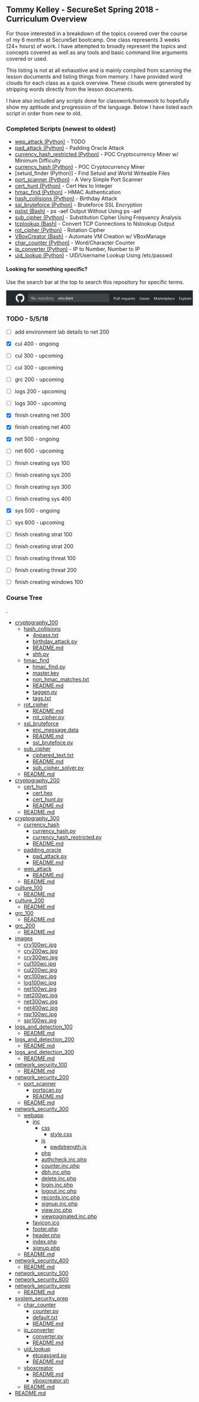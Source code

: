 ## Tommy Kelley - SecureSet Spring 2018 - Curriculum Overview

For those interested in a breakdown of the topics covered over the course of my 6 months at SecureSet bootcamp. One class represents 3 weeks (24+ hours) of work. I have attempted to broadly represent the topics and concepts covered as well as any tools and basic command line arguments covered or used.

This listing is not at all exhaustive and is mainly compiled from scanning the lesson documents and listing things from memory. I have provided word clouds for each class as a quick overview. These clouds were generated by stripping words directly from the lesson documents. 

I have also included any scripts done for classwork/homework to hopefully show my aptitude and progression of the language. Below I have listed each script in order from new to old.


### Completed Scripts (newest to oldest)

* [wep_attack (Python)] - TODO
* [pad_attack (Python)] - Padding Oracle Attack
* [currency_hash_restricted (Python)] - POC Cryptocurrency Miner w/ Minimum Difficulty
* [currency_hash (Python)] - POC Cryptocurrency Miner
* [setuid_finder (Python)] - Find Setuid and World Writeable Files
* [port_scanner (Python)] - A Very Simple Port Scanner
* [cert_hunt (Python)] - Cert Hex to Integer
* [hmac_find (Python)] - HMAC Authentication 
* [hash_collisions (Python)] - Birthday Attack 
* [ssl_bruteforce (Python)] - Bruteforce SSL Encryption 
* [pslist (Bash)] - ps -aef Output Without Using ps -aef
* [sub_cipher (Python)] - Substitution Cipher Using Frequency Analysis
* [tcplookup (Bash)] - Convert TCP Connections to Nslookup Output
* [rot_cipher (Python)] - Rotation Cipher
* [VBoxCreator (Bash)] - Automate VM Creation w/ VBoxManage
* [char_counter (Python)] - Word/Character Counter
* [ip_converter (Python)] - IP to Number, Number to IP
* [uid_lookup (Python)] - UID/Username Lookup Using /etc/passwd


[setuid_finder(Python)]: ./system_security_100/setuid_finder
[tcplookup (Bash)]: ./system_security_100/tcplookup
[pslist (Bash)]: ./system_security_100/pslist
[char_counter (Python)]: ./system_security_prep/char_counter
[ip_converter (Python)]: ./system_security_prep/ip_converter
[uid_lookup (Python)]: ./system_security_prep/uid_lookup
[VBoxCreator (Bash)]: ./system_security_prep/vboxcreator
[rot_cipher (Python)]: ./cryptography_100/rot_cipher
[sub_cipher (Python)]: ./cryptography_100/sub_cipher
[ssl_bruteforce (Python)]: ./cryptography_100/ssl_bruteforce
[hash_collisions (Python)]: ./cryptography_100/hash_collisions
[hmac_find (Python)]: ./cryptography_100/hmac_find
[cert_hunt (Python)]: ./cryptography_200/cert_hunt
[port_scanner (Python)]: ./network_security_200/port_scanner
[currency_hash (Python)]: ./cryptography_300/currency_hash
[currency_hash_restricted (Python)]: ./cryptography_300/currency_hash_restricted
[pad_attack (Python)]: ./cryptography_300/padding_oracle
[wep_attack (Python)]: ./cryptography_300/wep_attack


#### Looking for something specific?
Use the search bar at the top to search this repository for specific terms.

![alt text](./images/searchbar.png "It's at the top... Says search")


### TODO - 5/5/18

- [ ] add environment lab details to net 200
- [x] cul 400 - ongoing
- [ ] cul 300 - upcoming
- [ ] cul 300 - upcoming
- [ ] grc 200 - upcoming
- [ ] logs 200 - upcoming
- [ ] logs 300 - upcoming
- [x] finish creating net 300
- [x] finish creating net 400
- [x] net 500 - ongoing
- [ ] net 600 - upcoming
- [ ] finish creating sys 100
- [ ] finish creating sys 200
- [ ] finish creating sys 300
- [ ] finish creating sys 400
- [x] sys 500 - ongoing
- [ ] sys 600 - upcoming
- [ ] finish creating strat 100
- [ ] finish creating strat 200
- [ ] finish creating threat 100
- [ ] finish creating threat 200
- [ ] finish creating windows 100


### Course Tree
.
 * [cryptography_100](./cryptography_100)
   * [hash_collisions](./cryptography_100/hash_collisions)
     * [4npass.txt](./cryptography_100/hash_collisions/4npass.txt)
     * [birthday_attack.py](./cryptography_100/hash_collisions/birthday_attack.py)
     * [README.md](./cryptography_100/hash_collisions/README.md)
     * [shh.py](./cryptography_100/hash_collisions/shh.py)
   * [hmac_find](./cryptography_100/hmac_find)
     * [hmac_find.py](./cryptography_100/hmac_find/hmac_find.py)
     * [master.key](./cryptography_100/hmac_find/master.key)
     * [non_hmac_matches.txt](./cryptography_100/hmac_find/non_hmac_matches.txt)
     * [README.md](./cryptography_100/hmac_find/README.md)
     * [taggen.py](./cryptography_100/hmac_find/taggen.py)
     * [tags.txt](./cryptography_100/hmac_find/tags.txt)
   * [rot_cipher](./cryptography_100/rot_cipher)
     * [README.md](./cryptography_100/rot_cipher/README.md)
     * [rot_cipher.py](./cryptography_100/rot_cipher/rot_cipher.py)
   * [ssl_bruteforce](./cryptography_100/ssl_bruteforce)
     * [enc_message.data](./cryptography_100/ssl_bruteforce/enc_message.data)
     * [README.md](./cryptography_100/ssl_bruteforce/README.md)
     * [ssl_brutefoce.py](./cryptography_100/ssl_bruteforce/ssl_brutefoce.py)
   * [sub_cipher](./cryptography_100/sub_cipher)
     * [ciphered_text.txt](./cryptography_100/sub_cipher/ciphered_text.txt)
     * [README.md](./cryptography_100/sub_cipher/README.md)
     * [sub_cipher_solver.py](./cryptography_100/sub_cipher/sub_cipher_solver.py)
   * [README.md](./cryptography_100/README.md)
 * [cryptography_200](./cryptography_200)
   * [cert_hunt](./cryptography_200/cert_hunt)
     * [cert.hex](./cryptography_200/cert_hunt/cert.hex)
     * [cert_hunt.py](./cryptography_200/cert_hunt/cert_hunt.py)
     * [README.md](./cryptography_200/cert_hunt/README.md)
   * [README.md](./cryptography_200/README.md)
 * [cryptography_300](./cryptography_300)
   * [currency_hash](./cryptography_300/currency_hash)
     * [currency_hash.py](./cryptography_300/currency_hash/currency_hash.py)
     * [currency_hash_restricted.py](./cryptography_300/currency_hash/currency_hash_restricted.py)
     * [README.md](./cryptography_300/currency_hash/README.md)
   * [padding_oracle](./cryptography_300/padding_oracle)
     * [pad_attack.py](./cryptography_300/padding_oracle/pad_attack.py)
     * [README.md](./cryptography_300/padding_oracle/README.md)
   * [wep_attack](./cryptography_300/wep_attack)
     * [README.md](./cryptography_300/wep_attack/README.md)
   * [README.md](./cryptography_300/README.md)
 * [culture_100](./culture_100)
   * [README.md](./culture_100/README.md)
 * [culture_200](./culture_200)
   * [README.md](./culture_200/README.md)
 * [grc_100](./grc_100)
   * [README.md](./grc_100/README.md)
 * [grc_200](./grc_200)
   * [README.md](./grc_200/README.md)
 * [images](./images)
   * [cry100wc.jpg](./images/cry100wc.jpg)
   * [cry200wc.jpg](./images/cry200wc.jpg)
   * [cry300wc.jpg](./images/cry300wc.jpg)
   * [cul100wc.jpg](./images/cul100wc.jpg)
   * [cul200wc.jpg](./images/cul200wc.jpg)
   * [grc100wc.jpg](./images/grc100wc.jpg)
   * [log100wc.jpg](./images/log100wc.jpg)
   * [net100wc.jpg](./images/net100wc.jpg)
   * [net200wc.jpg](./images/net200wc.jpg)
   * [net300wc.jpg](./images/net300wc.jpg)
   * [net400wc.jpg](./images/net400wc.jpg)
   * [npr100wc.jpg](./images/npr100wc.jpg)
   * [spr100wc.jpg](./images/spr100wc.jpg)
 * [logs_and_detection_100](./logs_and_detection_100)
   * [README.md](./logs_and_detection_100/README.md)
 * [logs_and_detection_200](./logs_and_detection_200)
   * [README.md](./logs_and_detection_200/README.md)
 * [logs_and_detection_300](./logs_and_detection_300)
   * [README.md](./logs_and_detection_300/README.md)
 * [network_security_100](./network_security_100)
   * [README.md](./network_security_100/README.md)
 * [network_security_200](./network_security_200)
   * [port_scanner](./network_security_200/port_scanner)
     * [portscan.py](./network_security_200/port_scanner/portscan.py)
     * [README.md](./network_security_200/port_scanner/README.md)
   * [README.md](./network_security_200/README.md)
 * [network_security_300](./network_security_300)
   * [webapp](./network_security_300/webapp)
     * [inc](./network_security_300/webapp/inc)
       * [css](./network_security_300/webapp/inc/css)
         * [style.css](./network_security_300/webapp/inc/css/style.css)
       * [js](./network_security_300/webapp/inc/js)
         * [pwdstrength.js](./network_security_300/webapp/inc/js/pwdstrength.js)
       * [php](./network_security_300/webapp/inc/php)
       * [authcheck.inc.php](./network_security_300/webapp/inc/php/authcheck.inc.php)
       * [counter.inc.php](./network_security_300/webapp/inc/php/counter.inc.php)
       * [dbh.inc.php](./network_security_300/webapp/inc/php/dbh.inc.php)
       * [delete.inc.php](./network_security_300/webapp/inc/php/delete.inc.php)
       * [login.inc.php](./network_security_300/webapp/inc/php/login.inc.php)
       * [logout.inc.php](./network_security_300/webapp/inc/php/logout.inc.php)
       * [records.inc.php](./network_security_300/webapp/inc/php/records.inc.php)
       * [signup.inc.php](./network_security_300/webapp/inc/php/signup.inc.php)
       * [view.inc.php](./network_security_300/webapp/inc/php/view.inc.php)
       * [viewpaginated.inc.php](./network_security_300/webapp/inc/php/viewpaginated.inc.php)
     * [favicon.ico](./network_security_300/webapp/favicon.ico)
     * [footer.php](./network_security_300/webapp/footer.php)
     * [header.php](./network_security_300/webapp/header.php)
     * [index.php](./network_security_300/webapp/index.php)
     * [signup.php](./network_security_300/webapp/signup.php)
   * [README.md](./network_security_300/README.md)
 * [network_security_400](./network_security_400)
   * [README.md](./network_security_400/README.md)
 * [network_security_500](./network_security_500)
 * [network_security_600](./network_security_600)
 * [network_security_prep](./network_security_prep)
   * [README.md](./network_security_prep/README.md)
 * [system_security_prep](./system_security_prep)
   * [char_counter](./system_security_prep/char_counter)
     * [counter.py](./system_security_prep/char_counter/counter.py)
     * [default.txt](./system_security_prep/char_counter/default.txt)
     * [README.md](./system_security_prep/char_counter/README.md)
   * [ip_converter](./system_security_prep/ip_converter)
     * [converter.py](./system_security_prep/ip_converter/converter.py)
     * [README.md](./system_security_prep/ip_converter/README.md)
   * [uid_lookup](./system_security_prep/uid_lookup)
     * [etcpasswd.py](./system_security_prep/uid_lookup/etcpasswd.py)
     * [README.md](./system_security_prep/uid_lookup/README.md)
   * [vboxcreator](./system_security_prep/vboxcreator)
     * [README.md](./system_security_prep/vboxcreator/README.md)
     * [vboxcreator.sh](./system_security_prep/vboxcreator/vboxcreator.sh)
   * [README.md](./system_security_prep/README.md)
 * [README.md](./README.md)
